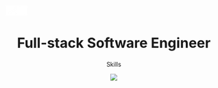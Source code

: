 <img align=center src="V4-(White).png" style="width: 50px"/>
<h1 align=center style="font-size: 32px">Full-stack Software Engineer</h1>
<div align=center>
  <p>Skills</p>
<img src="https://skills.thijs.gg/icons?i=html,css,js,react,nodejs,express,mongodb,figma"/>
</div>

<!--
**xhundo/xhundo** is a ✨ _special_ ✨ repository because its `README.md` (this file) appears on your GitHub profile.

Here are some ideas to get you started:

- 🔭 I’m currently working on ...
- 🌱 I’m currently learning ...
- 👯 I’m looking to collaborate on ...
- 🤔 I’m looking for help with ...
- 💬 Ask me about ...
- 📫 How to reach me: ...
- 😄 Pronouns: ...
- ⚡ Fun fact: ...
-->
